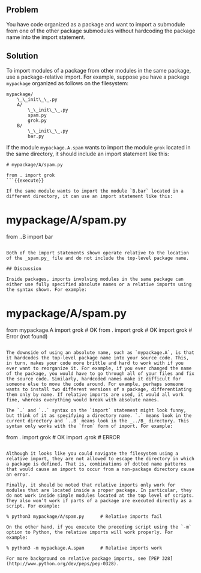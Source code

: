 ## Problem

You have code organized as a package and want to import a submodule from one of the other package submodules without hardcoding the package name into the import statement.

## Solution

To import modules of a package from other modules in the same package, use a package-relative import. For example, suppose you have a package `mypackage` organized as follows on the filesystem:

    mypackage/
        \_\_init\_\_.py
        A/
            \_\_init\_\_.py
            spam.py
            grok.py
        B/
            \_\_init\_\_.py
            bar.py

If the module `mypackage.A.spam` wants to import the module `grok` located in the same directory, it should include an import statement like this:

```
# mypackage/A/spam.py

from . import grok
```{{execute}}

If the same module wants to import the module `B.bar` located in a different directory, it can use an import statement like this:

```
# mypackage/A/spam.py

from ..B import bar
```{{execute}}

Both of the import statements shown operate relative to the location of the _spam.py_ file and do not include the top-level package name.

## Discussion

Inside packages, imports involving modules in the same package can either use fully specified absolute names or a relative imports using the syntax shown. For example:

```
# mypackage/A/spam.py

from mypackage.A import grok      # OK
from . import grok                # OK
import grok                       # Error (not found)
```{{execute}}

The downside of using an absolute name, such as `mypackage.A`, is that it hardcodes the top-level package name into your source code. This, in turn, makes your code more brittle and hard to work with if you ever want to reorganize it. For example, if you ever changed the name of the package, you would have to go through all of your files and fix the source code. Similarly, hardcoded names make it difficult for someone else to move the code around. For example, perhaps someone wants to install two different versions of a package, differentiating them only by name. If relative imports are used, it would all work fine, whereas everything would break with absolute names.

The `.` and `..` syntax on the `import` statement might look funny, but think of it as specifying a directory name. `.` means look in the current directory and `..B` means look in the _../B_ directory. This syntax only works with the `from` form of import. For example:

```
from . import grok         # OK
import .grok               # ERROR
```{{execute}}

Although it looks like you could navigate the filesystem using a relative import, they are not allowed to escape the directory in which a package is defined. That is, combinations of dotted name patterns that would cause an import to occur from a non-package directory cause an error.

Finally, it should be noted that relative imports only work for modules that are located inside a proper package. In particular, they do not work inside simple modules located at the top level of scripts. They also won’t work if parts of a package are executed directly as a script. For example:

% python3 mypackage/A/spam.py      # Relative imports fail

On the other hand, if you execute the preceding script using the `-m` option to Python, the relative imports will work properly. For example:

% python3 -m mypackage.A.spam      # Relative imports work

For more background on relative package imports, see [PEP 328](http://www.python.org/dev/peps/pep-0328).